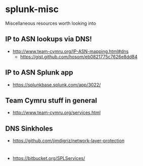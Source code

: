 # splunk-misc
Miscellaneous resources worth looking into

## IP to ASN lookups via DNS!
* http://www.team-cymru.org/IP-ASN-mapping.html#dns
  * https://gist.github.com/hosom/eb0821775c7626e8dd84
  
## IP to ASN Splunk app
* https://splunkbase.splunk.com/app/3022/

## Team Cymru stuff in general
* http://www.team-cymru.org/services.html

## DNS Sinkholes
* https://github.com/jimdigriz/network-layer-protection

#
* https://bitbucket.org/SPLServices/
